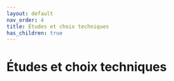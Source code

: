 ```yaml
---
layout: default
nav_order: 4
title: Études et choix techniques
has_children: true
---
```


# Études et choix techniques